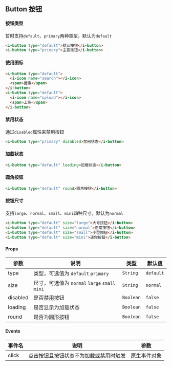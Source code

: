 ## Button 按钮

#### 按钮类型

暂时支持`default`、`primary`两种类型，默认为`default`

```html
<i-button type="default">默认按钮</i-button>
<i-button type="primary">主要按钮</i-button>
```

#### 使用图标

```html
<i-button type="default">
  <i-icon name="search"></i-icon>
  <span>搜索</span>
</i-button>
<i-button type="default">
  <i-icon name="upload"></i-icon>
  <span>上传</span>
</i-button>
```

#### 禁用状态

通过`disabled`属性来禁用按钮

```html
<i-button type="primary" disabled>禁用状态</i-button>
```

#### 加载状态

```html 
<i-button type="default" loading>加载状态</i-button>
```

#### 圆角按钮

```html 
<i-button type="default" round>圆角按钮</i-button>
```

#### 按钮尺寸

支持`large`、`normal`、`small`、`mini`四种尺寸，默认为`normal`

```html 
<i-button type="default" size="large">大号按钮</i-button>
<i-button type="default" size="normal">正常按钮</i-button>
<i-button type="default" size="small">小型按钮</i-button>
<i-button type="default" size="mini">迷你按钮</i-button>
```

#### Props

| 参数 | 说明 | 类型 | 默认值 |
|------|------|------|------|
| type | 类型，可选值为 `default` `primary` | `String` | `default` |
| size | 尺寸，可选值为 `normal` `large` `small` `mini` | `String` | `normal` |
| disabled | 是否禁用按钮 | `Boolean` | `false` |
| loading | 是否显示为加载状态 | `Boolean` | `false` |
| round | 是否为圆形按钮 | `Boolean` | `false` |

#### Events

| 事件名 | 说明 | 参数 |
|------|------|------|
| click | 点击按钮且按钮状态不为加载或禁用时触发 | 原生事件对象 |
